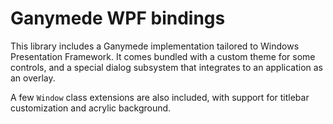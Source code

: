 # Ganymede WPF bindings

This library includes a Ganymede implementation tailored to Windows Presentation Framework. It comes bundled with a custom theme for some controls, and a special dialog subsystem that integrates to an application as an overlay.

A few `Window` class extensions are also included, with support for titlebar customization and acrylic background.